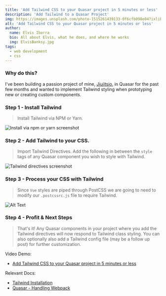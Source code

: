 ```yaml
---
title: 'Add Tailwind CSS to your Quasar project in 5 minutes or less'
description: 'Add Tailwind to a Quasar Project'
img: https://images.unsplash.com/photo-1515261439133-0f6cfb098e04?ixlib=rb-1.2.1&ixid=MXwxMjA3fDB8MHxwaG90by1wYWdlfHx8fGVufDB8fHw%3D&auto=format&fit=crop&w=2250&q=80
alt: 'Add Tailwind CSS to your Quasar project in 5 minutes or less'
author:
  name: Elvis Ibarra
  bio: All about Elvis, what he does, and where he works
  img: ElvisBanksy.jpg
tags:
  - web development
  - css
---
```


### Why do this?

I've been building a passion project of mine, [Jiujitsio](https://jiujits.io), in Quasar for the past few months and wanted to implement Tailwind styling when prototyping new or creating custom components.

### Step 1 - Install Tailwind

> Install Tailwind via NPM or Yarn.

![Install via npm or yarn screenshot](https://dev-to-uploads.s3.amazonaws.com/i/onwx5bc2rgcggnj4jqrk.png)

### Step 2 - Add Tailwind to your CSS.

> Import Tailwind Directives. Add the following in between the `style` tags of any Quasar component you wish to style with Tailwind.

![Tailwind directives screenshot](https://dev-to-uploads.s3.amazonaws.com/i/s79juh9oz1u4h82ttuoy.png)

### Step 3 - Process your CSS with Tailwind

> Since `Vue` styles are piped through PostCSS we are going to need to modify our `.postcssrc.js` file to require Tailwind.

![Alt Text](https://dev-to-uploads.s3.amazonaws.com/i/jn4a49cbr5sssmy8kz9b.png)

### Step 4 - Profit & Next Steps

> That's it! Any Quasar components in your project where you add the Tailwind directives will now respond to Tailwind class styling. You can also optionally also add a Tailwind config file (may be a follow up post) for further customization.

Video Demo:

- [Add Tailwind CSS to your Quasar project in 5 minutes or less](https://www.youtube.com/watch?v=c5jCzmModKo&feature=youtu.be)

Relevant Docs:

- [Tailwind Installation](https://tailwindcss.com/docs/installation/)
- [Quasar - Handling Webpack](https://quasar.dev/quasar-cli/handling-webpack)
